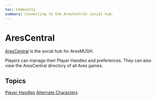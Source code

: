 ```yaml
---
toc: Community
summary: Connecting to the AresCentral social hub.
---
```

# AresCentral

[AresCentral](http://arescentral.aresmush.com/) is the social hub for AresMUSH. 

Players can manage their Player Handles and preferences.   They can also view the AresCentral directory of all Ares games.

## Topics

[Player Handles](/help/arescentral/handles)
[Alternate Characters](/help/arescentral/alts)
